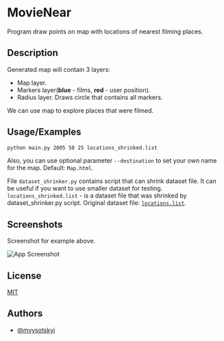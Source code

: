 
# MovieNear

Program draw points on map with locations of nearest filming places.


## Description

Generated map will contain 3 layers:
- Map layer.
- Markers layer(**blue** - films, **red** - user position).
- Radius layer. Draws circle that contains all markers.

We can use map to explore places that were filmed.
## Usage/Examples

```bash
python main.py 2005 50 25 locations_shrinked.list
```
Also, you can use optional parameter ```--destination``` to set your own name for the map. Default: ```Map.html```.

File ```dataset_shrinker.py``` contains script that can shrink dataset file. It can be useful if you want to use smaller dataset for testing.
```locations_shrinked.list``` - is a dataset file that was shrinked by dataset_shrinker.py script.
Original dataset file: [```locations.list```](https://drive.google.com/file/d/11KVCDMVb8H0vKzb8bx7VvqOlBUxUfL6x/view).


## Screenshots

Screenshot for example above.

![App Screenshot](https://via.placeholder.com/468x300?text=App+Screenshot+Here)


## License

[MIT](https://choosealicense.com/licenses/mit/)


## Authors

- [@mvysotskyi](https://www.github.com/mvysotskyi)